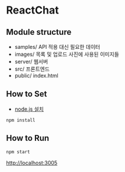# ReactChat

## Module structure
- samples/ API 적용 대신 필요한 데이터
- images/ 목록 및 업로드 사진에 사용된 이미지들
- server/ 웹서버 
- src/ 프론트엔드
- public/ index.html

## How to Set
- [node.js 설치](https://nodejs.org/ko/download/)
```
npm install
```

## How to Run
```
npm start
```
[http://localhost:3005](http://localhost:3005)
